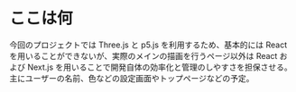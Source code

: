 # ここは何

今回のプロジェクトでは Three.js と p5.js を利用するため、基本的には React を用いることができないが、実際のメインの描画を行うページ以外は React および Next.js を用いることで開発自体の効率化と管理のしやすさを担保させる。
主にユーザーの名前、色などの設定画面やトップページなどの予定。
